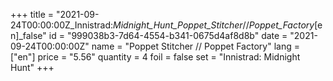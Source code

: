 +++
title = "2021-09-24T00:00:00Z_Innistrad:_Midnight_Hunt_Poppet_Stitcher_//_Poppet_Factory_[en]_false"
id = "999038b3-7d64-4554-b341-0675d4af8d8b"
date = "2021-09-24T00:00:00Z"
name = "Poppet Stitcher // Poppet Factory"
lang = ["en"]
price = "5.56"
quantity = 4
foil = false
set = "Innistrad: Midnight Hunt"
+++
